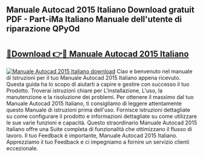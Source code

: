 ## Manuale Autocad 2015 Italiano Download gratuit PDF - Part-iMa Italiano Manuale dell'utente di riparazione QPyOd

# <h2><a href="http://dfbmbgu.blite.top/?on=Manuale+Autocad+2015+Italiano">🔗Download 👉🔴 Manuale Autocad 2015 Italiano</a></h2>

[![Manuale Autocad 2015 Italiano download](https://i.imgur.com/lujVjoI.png)](http://dfbmbgu.blite.top/?on=Manuale+Autocad+2015+Italiano)
Ciao e benvenuto nel manuale di Istruzioni per il tuo Manuale Autocad 2015 Italiano appena ricevuto. Questa guida ha lo scopo di aiutarti a capire e gestire con successo il tuo Prodotto. Troverai istruzioni chiare per L'installazione, L'uso, la manutenzione e la risoluzione dei problemi. Per ottenere il massimo dal tuo Manuale Autocad 2015 Italiano, ti consigliamo di leggere attentamente questo Manuale di istruzioni prima dell'uso. Fornisce istruzioni dettagliate su come configurare il prodotto e informazioni dettagliate su come utilizzare le sue varie funzioni e capacità. Questo straordinario Manuale Autocad 2015 Italiano offre una Suite completa di funzionalità che ottimizzano il flusso di lavoro. Il tuo Feedback è importante, Manuale Autocad 2015 Italiano. Apprezziamo il tuo Feedback e ci impegniamo a fornire un servizio clienti eccezionale.
